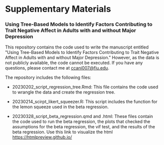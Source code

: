 # Supplementary Materials 
### Using Tree-Based Models to Identify Factors Contributing to Trait Negative Affect in Adults with and without Major Depression 

This repository contains the code used to write the manuscript entitled "Using Tree-Based Models to Identify Factors Contributing to Trait Negative Affect in Adults with and without Major Depression." However, as the data is not publicly available, the code cannot be executed. If you have any questions, please contact me at ccani007@fiu.edu.

The repository includes the following files:

+ 20230202_script_regression_tree.Rmd: This file contains the code used to wrangle the data and create the regression tree.

+ 20230214_scirpt_likert_squeezer.R: This script includes the function for the lemon squeeze used in the beta regression.

+ 20230328_script_beta_regression.qmd and .html: These files contain the code used to run the beta regression, the plots that checked the assumptions for the beta regression, the vif test, and the results of the beta regression.
Use this link to visualize the html https://htmlpreview.github.io/ 
